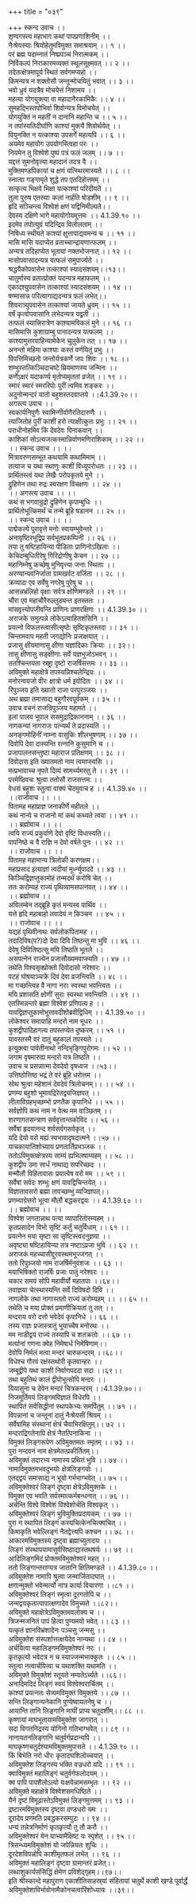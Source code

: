 +++
title = "०३९"

+++
स्कन्द उवाच ।।  
शृण्वगस्त्य महाभाग कथां पापप्रणाशिनीम् ।।  
नैःश्रेयस्याः श्रियोहेतुमविमुक्त समाश्रयाम् ।। १ ।।  
परं ब्रह्म यदाम्नातं निष्प्रपञ्चं निरात्मकम् ।।  
निर्विकल्पं निराकारमव्यक्तं स्थूलसूक्ष्मवत् ।। २ ।।  
तदेतत्क्षेत्रमापूर्य स्थितं सर्वगमप्यहो ।।  
किमन्यत्र न शक्तोसौ जन्तून्मोचयितुं भवात् ।। ३ ।।  
भवो ध्रुवं यदत्रैव मोचयेत्तं निशामय ।।  
महत्या योगयुक्त्या वा महादानैरकामिकैः ।। ४ ।।  
सुमहद्भिस्तपोभिर्वा शिवोन्यत्र विमोचयेत् ।।  
योगयुक्तिं न महतीं न दानानि महान्ति च ।। ५ ।।  
न तपांस्यतिदीर्घाणि काश्यां मुक्त्यै शिवोर्थयेत् ।।  
वियुनक्ति न यत्काश्या उपसर्गे महत्यपि ।। ६ ।।  
अयमेव महायोग उपयोगस्त्विहा परः ।।  
नियमेन तु विश्वेशे पुष्पं पत्रं फलं जलम् ।। ७ ।।  
यद्दत्तं सुमनोवृत्त्या महादानं तदत्र वै ।।  
मुक्तिमण्डपिकायां च क्षणं यत्स्थिरमास्यते ।। ८ ।।  
स्नात्वा गङ्गामृते शुद्धे तप एतदिहोत्तमम् ।।  
सत्कृत्य भिक्षवे भिक्षा यत्काश्यां परिदीयते ।।  
तुला पुरुष एतस्याः कलां नार्हति षोडशीम् ।। ९ ।।  
हृदि सञ्चिन्त्य विश्वेशं क्षणं यद्विनिमील्यते।।  
देवस्य दक्षिणे भागे महायोगोयमुत्तमः ।। 4.1.39.१० ।।  
इदमेव तपोत्युग्रं यदिन्द्रिय विलोलताम् ।।  
निषिध्य स्थीयते काश्यां क्षुत्तापाद्यवमन्य च ।। ११ ।।  
मासि मासि यदाप्येत व्रताच्चान्द्रायणात्फलम् ।।  
अन्यत्र तदिहाप्येत भूतायां नक्तभोजनात् ।। १२ ।।  
मासोपवासादन्यत्र यत्फलं समुपार्ज्यते ।।  
श्रद्धयैकोपवासेन तत्काश्यां स्यादसंशयम्।।१३।।  
चातुर्मास्य व्रतात्प्रोक्तं यदन्यत्र महाफलम् ।।  
एकादश्युपवासेन तत्काश्यां स्यादसंशयम् ।। १४ ।।  
षण्मासान्न परित्यागाद्यदन्यत्र फलं लभेत्।।  
शिवरात्र्युपवासेन तत्काश्यां जायते ध्रुवम् ।। १५ ।।  
वर्षं कृत्वोपवासानि लभेदन्यत्र यद्व्रती ।।  
तत्फलं स्यात्त्रिरात्रेण काश्यामविकलं मुने ।। १६ ।।  
मासिमासि कुशाग्राम्बु पानादन्यत्र यत्फलम् ।।  
काश्यामुत्तरवाहिन्यामेकेन चुलुकेन तत् ।। १७ ।।  
अनन्तो महिमा काश्याः कस्तं वर्णयितुं प्रभुः ।।  
विपत्तिमिच्छतो जन्तोर्यत्रकर्णे जपः शिवः ।। १८ ।।  
शम्भुस्तत्किञ्चिदाचष्टे म्रियमाणस्य जन्मिनः ।।  
कर्णेऽक्षरं यदाकर्ण्य मृतोप्यमृततां व्रजेत् ।। १९ ।।  
स्मारं स्मारं स्मररिपोः पुरीं त्वमिव शङ्करः ।।  
अदुनोन्मन्दरं यातो बहुशस्तदवाप्तये ।।4.1.39.२०।।  
अगस्त्य उवाच ।।  
स्वकार्यनिपुणैः स्वामिन्गीर्वाणैरतिदारुणैः ।।  
त्याजितोहं पुरीं काशीं हरो त्याक्षीत्कुतः प्रभुः ।। २१ ।।  
पराधीनोहमिव किं देवदेवः पिनाकवान् ।।  
काशिकां सोऽत्यजत्कस्मान्निर्वाणमणिराशिकाम् ।। २२ ।।  
।। स्कन्द उवाच ।। ।।  
मित्रावरुणसम्भूत कथयामि कथामिमाम् ।।  
तत्याज च यथा स्थाणुः काशीं विध्युपरोधतः ।। २३ ।।  
प्रार्थितस्त्वं यथा लेखैः परोपकृतये मुने ।।  
द्रुहिणेन तथा रुद्रः स्वरक्षण विचक्षणः ।। २४ ।।  
।। अगस्त्य उवाच ।। ।।  
कथं स भगवान्रुद्रो द्रुहिणेन कृपाम्बुधिः ।।  
प्रार्थितोभूत्किमर्थं च तन्मे ब्रूहि षडानन ।। २५ ।।  
।। स्कन्द उवाच ।। ।।  
पाद्मेकल्पे पुरावृत्ते मनोः स्वायम्भुवेन्तरे ।।  
अनावृष्टिरभूद्विप्र सर्वभूतप्रकम्पिनी ।। २६ ।।  
तया तु षष्टिहायिन्या पीडिताः प्राणिनोऽखिलाः ।।  
केचिदम्बुधितीरेषु गिरिद्रोणीषु केचन ।। २७ ।।  
महानिम्नेषु कच्छेषु मुनिवृत्त्या जनाः स्थिताः ।।  
अरण्यान्यवनिर्जाता ग्रामखर्वट वर्जिता ।। २८ ।।  
क्रव्यादा एव सर्वेषु नगरेषु पुरेषु च ।।  
आसन्नभ्रंलिहो वृक्षाः सर्वत्र क्षोणिमण्डले ।। २९ ।।  
चौरा एव महाचौरैरुल्लुठ्यन्त इतस्ततः ।।  
मांसवृत्त्योपजीवन्ति प्राणिनः प्राणरक्षिणः ।। 4.1.39.३० ।।  
अराजके समुत्पन्ने लोकेऽत्याहितशंसिनि ।।  
प्रयत्नो विफलस्त्वासीत्सृष्टेः सृष्टिकृतस्तदा ।। ३१ ।।  
चिन्तामवाप महती जगद्योनिः प्रजाक्षयात् ।।  
प्रजासु क्षीयमाणासु क्षीणा यज्ञादिकाः क्रियाः ।। ३२।।  
तासु क्षीणासु सङ्क्षीणाः सर्वे यज्ञभुजोऽभवन् ।।  
ततश्चिन्तयता स्रष्ट्रा दृष्टो राजर्षिसत्तमः ।। ३३ ।।  
अविमुक्ते महाक्षेत्रे तपस्यन्निश्चलेन्द्रियः ।।  
मनोरन्वयजो वीरः क्षात्रो धर्म इवोदितः ।। ३४ ।।  
रिपुञ्जय इति ख्यातो राजा परपुरञ्जयः ।।  
अथ ब्रह्मा तमासाद्य बहुगौरवपूर्वकम् ।। ३५ ।।  
उवाच वचनं राजन्रिपुञ्जय महामते ।।  
इलां पालय भूपाल ससमुद्राद्रिकाननाम् ।। ३६ ।।  
नागकन्यां नागराजः पत्न्यर्थं ते प्रदास्यति ।।  
अनङ्गमोहिनीं नाम्ना वासुकिः शीलभूषणाम् ।। ३७ ।।  
दिवोपि देवा दास्यन्ति रत्नानि कुसुमानि च ।।  
प्रजापालनसन्तुष्टा महाराज प्रतिक्षणम् ।। ३८ ।।  
दिवोदास इति ख्यातमतो नाम त्वमाप्स्यसि ।।  
मत्प्रभावाच्च नृपते दिव्यं सामर्थ्यमस्तु ते ।। ३९ ।।  
परमेष्ठिवचः श्रुत्वा ततोसौ राजसत्तमः ।।  
वेधसं बहुशः स्तुत्वा वाक्यं चेदमुवाच ह ।। 4.1.39.४० ।।  
।।राजोवाच ।। ।।  
पितामह महाप्राज्ञ जनाकीर्णे महीतले ।।  
कथं नान्ये च राजानो मां कथं कथ्यते त्वया ।। ४१ ।।  
।। ब्रह्मोवाच ।। ।।  
त्वयि राज्यं प्रकुर्वाणे देवो वृष्टिं विधास्यति।।  
पापनिष्ठे च वै राज्ञि न देवो वर्षते पुनः ।। ४२ ।।  
।। राजोवाच ।। ।।  
पितामह महामान्य त्रिलोकी करणक्षम।।  
महाप्रसाद इत्याज्ञां त्वदीयां मूर्ध्न्युपाददे ।। ४३ ।।  
किञ्चिद्विज्ञप्तुकामोहं तन्मदर्थं करोषि चेत् ।।  
ततः करोम्यहं राज्यं पृथिव्यामसपत्नवत् ।। ४४ ।।  
।। ब्रह्मोवाच ।।  
अविलम्बेन तद्ब्रूहि कृतं मन्यस्व पार्थिव ।।  
यत्ते हृदि महाबाहो तवादेयं न किञ्चन ।। ४५ ।।  
।। राजोवाच ।। ।।  
यद्यहं पृथिवीनाथः सर्वलोकपितामह ।।  
तदादिविष(प?)दो देवा दिवि तिष्ठन्तु मा भुवि ।। ४६ ।।  
देवेषु दिवितिष्ठत्सु मयि तिष्ठति भूतले ।।  
असपत्नेन राज्येन प्रजासौख्यमवाप्स्यति ।। ४७ ।।  
तथेति विश्वसृक्प्रोक्तो दिवोदासो नरेश्वरः ।।  
पटहं घोषयाञ्चक्रे दिवं देवा व्रजन्त्विति ।। ४८ ।।  
मा गच्छन्त्विह वै नागा नराः स्वस्था भवन्त्वितः ।।  
मयि प्रशासति क्षोणीं सुराः स्वस्था भवन्त्विति ।। ४९ ।।  
एतस्मिन्नन्तरे ब्रह्मा विश्वेशं प्रणिपत्य ह ।।  
यावद्विज्ञप्तुकामोभूत्तावदीशोब्रवीद्विधिम् ।। 4.1.39.५० ।।  
लोकेश्वर समायाहि मन्दरो नाम भूधरः ।।  
कुशद्वीपादिहागत्य तपस्तप्येत दुष्करम् ।। ५१ ।।  
यावस्तस्मै वरं दातुं बहुकालं तपस्यते ।।  
इत्युक्त्वा पार्वतीनाथो नन्दिभृङ्गिपुरोगमः ।। ५२ ।।  
जगाम वृषमारुह्य मन्दरो यत्र तिष्ठति ।।  
उवाच च प्रसन्नात्मा देवदेवो वृषध्वज ।।५३।।  
उत्तिष्ठोत्तिष्ठ भद्रं ते वरं ब्रूहि धरोत्तम ।।  
सोथ श्रुत्वा महेशानं देवदेवं त्रिलोचनम्।। ।। ५४ ।।  
प्रणम्य बहुशो भूमावद्रिरेतद्व्यजिज्ञपत् ।।  
लीलाविग्रहभृच्छम्भो प्रणतैक कृपानिधे ।। ५५ ।।  
सर्वज्ञोपि कथं नाम न वेत्थ मम वाञ्छितम् ।।  
शरणागतसन्त्राण सर्ववृत्तान्तकोविद ।। ५६ ।।  
सर्वेषां हृदयानन्द शर्वसर्वगसर्वकृत् ।।  
यदि देयो वरो मह्यं स्वभावादृषदात्मने ।।५७ ।।  
याचकायातिशोच्याय प्रणतार्तिप्रभञ्जक ।।  
ततोऽविमुक्तक्षेत्रस्य साम्यं ह्यभिलषाम्यहम् ।। ५८ ।।  
 कुशद्वीप उमा सार्धं नाथाद्य सपरिच्छदः ।।  
मन्मौलौ विहितावासः प्रयात्वेष वरो मम ।। ५९ ।।  
सर्वेषां सर्वदः शम्भुः क्षणं यावद्विचिन्तयेत् ।।  
विज्ञातावसरो ब्रह्मा तावच्छम्भुं व्यजिज्ञपत्।।  
प्रणम्याग्रेसरो भूत्वा मौलौ बद्धकरद्वयः ।। 4.1.39.६० ।।  
।। ब्रह्मोवाच ।। ।।  
विश्वेश जगतान्नाथ पत्या व्यापारितोस्म्यहम् ।।  
कृतप्रसादेन विभो सृष्टिं कर्तुं चतुर्विधाम् ।। ६१ ।।  
प्रयत्नेन मया सृष्टा सा सृष्टिस्त्वदनुज्ञया ।।  
अवृष्ट्या षष्टिहायिन्या तत्र नष्टाऽप्रजा भुवि ।। ६२ ।।  
अराजकं महच्चासीद्दुरवस्थमभूज्जगत् ।।  
ततो रिपुञ्जयो नाम राजर्षिर्मनुवंशजः ।। ६३ ।।  
मयाभिषिक्तो राजर्षिः प्रजाः पातुं नरेश्वरः ।।  
चकार समयं सोपि महावीर्यो महातपाः ।।६४।।  
तवाज्ञया चेत्स्थास्यन्ति सर्वे दिविषदो दिवि ।।  
नागलोके तथा नागास्ततो राज्यं करोम्यहम् ।। ।। ६५ ।।  
तथेति च मया प्रोक्तं प्रमाणीक्रियतां तु तत् ।।  
मन्दराय वरो दत्तो भवेदेवं कृपानिधे ।। ६६ ।।  
तस्य राज्ञः प्रजास्त्रातुं भूयाच्चैष मनोरथः ।।  
मम नाडीद्वयं राज्यं तस्यापि च शतक्रतोः ।। ६७ ।।  
मर्त्यानां गणना क्वेह निमेषार्ध निमेषिणाम्।।  
देवोपि निर्मलं मत्वा मन्दरं चारुकन्दरम् ।।६८।।  
विधेश्च गौरवं रक्षंस्तथोरी कृतवान्हरः ।।  
जम्बूद्वीपे यथा काशी निर्वाणपददा सदा ।।६९।।  
तथा बहुतिथं कालं द्वीपोभूत्सोपि मन्दरः ।।  
यियासुना च देवेन मन्दरं चित्रकन्दरम् ।।4.1.39.७०।।  
निजमूर्तिमयं लिङ्गमविज्ञातं विधेरपि ।।  
स्थापितं सर्वसिद्धीनां स्थापकेभ्यः समर्पितुम् ।। ७१ ।।  
विपन्नानां च जन्तूनां दातुं नैःश्रेयसीं श्रियम् ।।  
सर्वेषामिह संस्थानां क्षेत्रं चैवाभिरक्षितुम्।। ७२ ।।  
मन्दराद्रिगतेनापि क्षेत्रं नैतत्पिनाकिना ।।  
विमुक्तं लिङ्गरूपेण अविमुक्तमतः स्मृतम् ।। ७३ ।।  
पुरा नन्दवनं नाम क्षेत्रमेतत्प्रकीर्तितम्।।  
अविमुक्तं तदारभ्य नामास्य प्रथितं भुवि ।। ७४ ।।  
नामाविमुक्तमभवदुभयोः क्षेत्रलिङ्गयोः ।।  
एतद्द्वयं समासाद्य न भूयो गर्भभाग्भवेत् ।। ७५ ।।  
अविमुक्तेश्वरं लिङ्गं दृष्ट्वा क्षेत्रेऽविमुक्तके ।।  
विमुक्त एव भवति सर्वस्मात्कर्मबन्धनात् ।। ७६ ।।  
अर्चन्ति विश्वे विश्वेशं विश्वेशोर्चति विश्वकृत् ।।  
अविमुक्तेश्वरं लिङ्गं भुविमुक्तिप्रदायकम् ।। ७७ ।।  
पुरा न स्थापितं लिङ्गं कस्यचित्केनचित्क्वचित् ।।  
किमाकृति भवेल्लिङ्गं नैतद्वेत्त्यपि कश्चन ।। ७८ ।।  
आकारमविमुक्तस्य दृष्ट्वा ब्रह्माच्युतादयः ।।  
लिङ्गं संस्थापयामासुर्वसिष्ठाद्यास्तथषर्यः ।। ७९ ।।  
आदिलिङ्गमिदं प्रोक्तमविमुक्तेश्वरं महत् ।।  
ततो लिङ्गान्तराण्यत्र जातानि क्षितिमण्डले ।। 4.1.39.८० ।।  
अविमुक्तेश नामापि श्रुत्वा जन्मार्जितादघात् ।।  
क्षणान्मुक्तो भवेन्मर्त्यो नात्र कार्या विचारणा ।।८१ ।।  
अविमुक्तेश्वरं लिङ्गं स्मृत्वा दूरगतोपि च ।।  
जन्मद्वयकृतात्पापात्क्षणादेव विमुच्यते ।।८२।।  
अविमुक्ते महाक्षेत्रेऽविमुक्तमवलोक्य च ।।  
त्रिजन्मजनितं पापं हित्वा पुण्यमयो भवेत् ।। ८३ ।।  
यत्कृतं ज्ञानविभ्रंशादेनः पञ्चसु जन्मसु ।।  
अविमुक्तेश संस्पर्शात्तत्क्षयेदेव नान्यथा ।। ८४ ।।  
अर्चयित्वा महालिङ्गमविमुक्तेश्वरं नरः ।।  
कृतकृत्यो भवेदत्र न च स्याज्जन्मभाक्कुतः ।। ८५ ।।  
स्तुत्वा नत्वार्चयित्वा च यथाशक्ति यथामति ।।  
अविमुक्ते विमुक्तेशं स्तूयते नम्यतेऽर्च्यते ।।८६।।  
अनादिमदिदं लिङ्गं स्वयं विश्वेश्वरार्चितम् ।।  
काश्यां प्रयत्नतः सेव्यमविमुक्तं विमुक्तये ।। ८७ ।।  
सन्ति लिङ्गान्यनेकानि पुण्येष्वायतनेषु च ।।  
आयान्ति तानि लिङ्गानि माघीं प्राप्य चतुदर्शीम्।। ८८ ।।  
कृष्णायां माघभूतायामविमुक्तेश जागरात् ।।  
सदा विगतनिद्रस्य योगिनो गतिभाग्भवेत् ।। ८९ ।।  
नानायतनलिङ्गानि चतुर्वर्गप्रदान्यपि ।।  
माघकृष्णचतुर्दश्यामविमुक्तमुपासते ।। 4.1.39.९० ।।  
किं बिभेति नरो धीरः कृतादघशिलोच्चयात् ।।  
अविमुक्तेश लिङ्गस्य भक्ति वज्रधरो यदि ।। ९१ ।।  
क्वाविमुक्तं महालिङ्गं चतुर्वर्गफलोदयम् ।।  
क्व पापि पापशैलोऽल्पो यःक्षयेन्नामसम्भृतः ।। ९२ ।।  
अविमुक्ते महाक्षेत्रे विश्वेशसमधिष्ठिते ।।  
यैर्न दृष्टं विमूढास्तेऽविमुक्तं लिङ्गमुत्तमम् ।। ९३ ।।  
द्रष्टारमविमुक्तस्य दृष्ट्वा दण्डधरो यमः ।।  
दूरादेव प्रणमति प्रबद्धकरसम्पुटः ।। ९४ ।।  
धन्यं तन्नेत्रनिर्माणं कृतकृत्यौ तु तौ करौ ।।  
अविमुक्तेश्वरं येन याभ्यामैक्षिष्ट यः स्पृशेत् ।। ९५ ।।  
त्रिसन्ध्यमविमुक्तेशं यो जपेन्नियतः शुचिः ।।  
दूरदेशविपन्नोपि काशीमृतफलं लभेत् ।। ९६ ।।  
अविमुक्तं महालिङ्गं दृष्ट्वा ग्रामान्तरं व्रजेत्।।  
लब्धाशुकार्यसंसिद्धिं क्षेमेण प्रविशेद्गृहम्।।९७।।  
इति श्रीस्कान्दे महापुराण एकाशीतिसाहस्र्यां संहितायां चतुर्थे काशी खण्डे पूर्वार्द्धे अविमुक्तेशाविर्भावोनामैकोनचत्वारिंशोध्यायः ।।३९।।